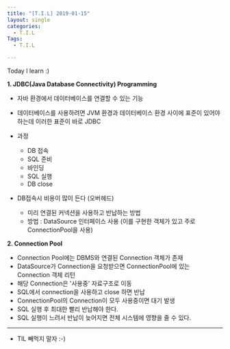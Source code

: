 ```yaml
---
title: "[T.I.L] 2019-01-15"
layout: single
categories:
  - T.I.L
Tags:
  - T.I.L

---
```

Today I learn :)

**1. JDBC(Java Database Connectivity) Programming**  
* 자바 환경에서 데이터베이스를 연결할 수 있는 기능  
* 데이터베이스를 사용하려면 JVM 환경과 데이터베이스 환경 사이에 표준이 있어야 하는데 이러한 표준이 바로 JDBC  

* 과정  
   - DB 접속  
   - SQL 준비  
   - 바인딩  
   - SQL 실행  
   - DB close  

* DB접속시 비용이 많이 든다 (오버헤드)  
   - 미리 연결된 커넥션을 사용하고 반납하는 방법  
   - 방법 : DataSource 인터페이스 사용 (이를 구현한 객체가 있고 주로 ConnectionPool을 사용)  
  
**2. Connection Pool**  
* Connection Pool에는 DBMS와 연결된 Connection 객체가 존재
* DataSource가 Connection을 요청받으면 ConnectionPool에 있는 Connection 객체 리턴  
* 해당 Connection은 '사용중' 자료구조로 이동  
* SQL에서 connection을 사용하고 close 하면 반납  
* ConnectionPool의 Connection이 모두 사용중이면 대기 발생  
* SQL 실행 후 최대한 빨리 반납해야 한다.  
* SQL 실행이 느려서 반납이 늦어지면 전체 시스템에 영향을 줄 수 있다.    
  

   

***  
* TIL 빼먹지 말자 :-) 



